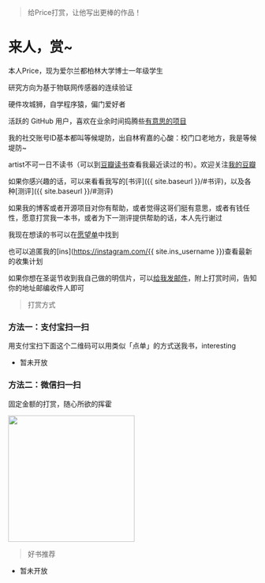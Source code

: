 
> 给Price打赏，让他写出更棒的作品！

# 来人，赏~

本人Price，现为爱尔兰都柏林大学博士一年级学生

研究方向为基于物联网传感器的连续验证

硬件攻城狮，自学程序猿，偏门爱好者

活跃的 GitHub 用户，喜欢在业余时间捣腾些<a href="https://github.com/PriceWang" target="_blank">有意思的项目</a>

我的社交账号ID基本都叫等候堤防，出自林宥嘉的心酸：校门口老地方，我是等候堤防~

artist不可一日不读书（可以到<a href="http://book.douban.com/people/PRICE_WANG/collect" target="_blank">豆瓣读书</a>查看我最近读过的书）。欢迎关注[我的豆瓣](https://www.douban.com/people/PRICE_WANG/)

如果你感兴趣的话，可以来看看我写的[书评]({{ site.baseurl }}/#书评)，以及各种[测评]({{ site.baseurl }}/#测评)

如果我的博客或者开源项目对你有帮助，或者觉得这哥们挺有意思，或者有钱任性，愿意打赏我一本书，或者为下一测评提供帮助的话，本人先行谢过

我现在想读的书可以在<a href="https://book.douban.com/people/PRICE_WANG/wish" target="_blank">愿望单</a>中找到

也可以追匿我的[ins](https://instagram.com/{{ site.ins_username }})查看最新的收集计划

如果你想在圣诞节收到我自己做的明信片，可以<a href="">给我发邮件</a>，附上打赏时间，告知你的地址邮编收件人即可

> 打赏方式

### 方法一：支付宝扫一扫

用支付宝扫下面这个二维码可以用类似「点单」的方式送我书，interesting

* 暂未开放

<!-- <img src="{{ site.baseurl }}/img/pay-zhifubao.png" style="width:256px" /> -->

### 方法二：微信扫一扫

固定金额的打赏，随心所欲的挥霍

<img src="{{ site.baseurl }}/img/payimg/wechat.png" style="width:256px" />

> 好书推荐

<!--- [2020 等候堤防五星推荐](https://www.douban.com/doulist/46617501/)-->

* 暂未开放

